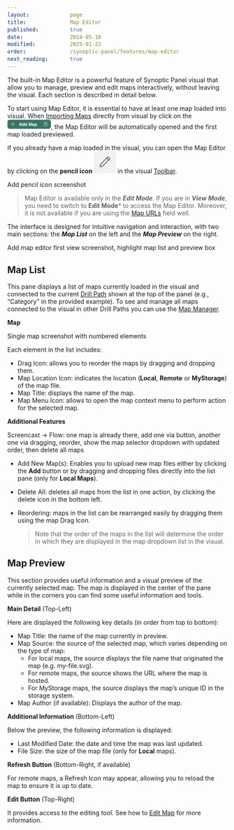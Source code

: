 ```yaml
---
layout:             page
title:              Map Editor
published:          true
date:               2024-05-10
modified:           2025-01-22
order:              /synoptic-panel/features/map-editor
next_reading:       true
---
```


The built-in Map Editor is a powerful feature of Synoptic Panel visual that allow you to manage, preview and edit maps interactively, without leaving the visual. Each section is described in detail below.

To start using Map Editor, it is essential to have at least one map loaded into visual.
When [Importing Maps](./importing.md) directly from visual by click on the <img src="images/add-map-btn.png" width="100">, the Map Editor will be automatically opened and the first map loaded previewed.



If you already have a map loaded in the visual, you can open the Map Editor by clicking on the **pencil icon** <img src="images/pencil-icon.png" width="50"> in the visual [Toolbar](./toolbar.md).

<todo>Add pencil icon screenshot</todo>

> Map Editor is available only in the ***Edit Mode***. If you are in ***View Mode***, you need to switch to **Edit Mode*** to access the Map Editor. Moreover, it is not available if you are using the [Map URLs](./fields/map-urls.md) field well.

The interface is designed for intuitive navigation and interaction, with two main sections: the ***Map List*** on the left and the ***Map Preview*** on the right.

<todo>Add map editor first view screenshot, highlight map list and preview box</todo>

## Map List

This pane displays a list of maps currently loaded in the visual and connected to the current [Drill Path](./../concepts/drill-paths.md) shown at the top of the panel (e.g., “Category” in the provided example). To see and manage all maps connected to the visual in other Drill Paths you can use the [Map Manager](./map-manager.md).

**Map**

<todo>Single map screenshot with numbered elements</todo>

Each element in the list includes:
- Drag Icon: allows you to reorder the maps by dragging and dropping them.
- Map Location Icon: indicates the location (**Local**, **Remote** or **MyStorage**) of the map file.
- Map Title: displays the name of the map.
- Map Menu Icon: allows to open the map context menu to perform action for the selected map.

**Additional Features**

<todo>Screencast -> Flow: one map is already there, add one via button, another one via dragging, reorder, show the map selector dropdown with updated order, then delete all maps</todo>

- Add New Map(s): Enables you to upload new map files either by clicking the **Add** button or by dragging and dropping files directly into the list pane (only for **Local Maps**).
- Delete All: deletes all maps from the list in one action, by clicking the delete icon in the bottom left.
- Reordering: maps in the list can be rearranged easily by dragging them using the map Drag Icon. 

    > Note that the order of the maps in the list will determine the order in which they are displayed in the map dropdown list in the visual.

## Map Preview

This section provides useful information and a visual preview of the currently selected map.
The map is displayed in the center of the pane while in the corners you can find some useful information and tools.

**Main Detail** (Top-Left)

Here are displayed the following key details (in order from top to bottom):
- Map Title: the name of the map currently in preview.
- Map Source: the source of the selected map, which varies depending on the type of map:
	- For local maps, the source displays the file name that originated the map (e.g. my-file.svg).
	- For remote maps, the source shows the URL where the map is hosted.
	- For MyStorage maps, the source displays the map’s unique ID in the storage system.
- Map Author (if available): Displays the author of the map.

**Additional Information** (Bottom-Left)

Below the preview, the following information is displayed:
- Last Modified Date: the date and time the map was last updated.
- File Size: the size of the map file (only for **Local** maps).

**Refresh Button** (Bottom-Right, if available)

For remote maps, a Refresh Icon may appear, allowing you to reload the map to ensure it is up to date.

**Edit Button** (Top-Right)

It provides access to the editing tool. See how to [Edit Map](edit-map.md) for more information.